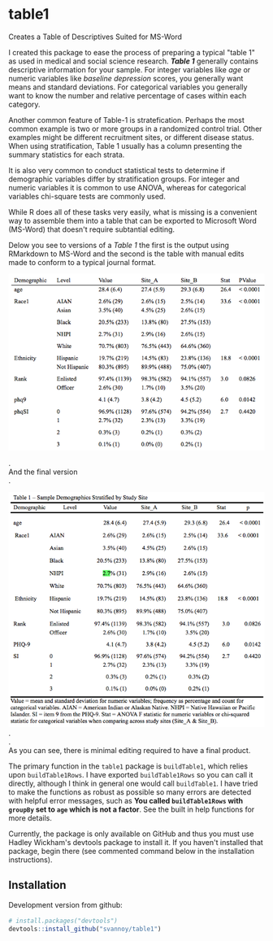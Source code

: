 # table1
Creates a Table of Descriptives Suited for MS-Word

I created this package to ease the process of preparing a typical "table 1" as used in medical and social science research. ***Table 1*** generally contains descriptive information for your sample. For integer variables like *age* or numeric variables like *baseline depression* scores, you generally want means and standard deviations. For categorical variables you generally want to know the number and relative percentage of cases within each category.  

Another common feature of Table-1 is stratefication. Perhaps the most common example is two or more groups in a randomized control trial. Other examples might be different recruitment sites, or different disease status. When using stratification, Table 1 usually has a column presenting the summary statistics for each strata.  

It is also very common to conduct statistical tests to determine if demographic variables differ by stratification groups. For integer and numeric variables it is common to use ANOVA, whereas for categorical variables chi-square tests are commonly used.

While R does all of these tasks very easily, what is missing is a convenient way to assemble them into a table that can be exported to Microsoft Word (MS-Word) that doesn't require subtantial editing.

Delow you see to versions of a *Table 1* the first is the output using RMarkdown to MS-Word and the second is the table with manual edits made to conform to a typical journal format.

![](table1Image_Raw.png)   
  
.  
And the final version  
.  

![](table1Image_Final.png)  
.  
.  
As you can see, there is minimal editing required to have a final product.  

The primary function in the `table1` package is `buildTable1`, which relies upon `buildTable1Rows`. I have exported `buildTable1Rows` so you can call it directly, although I think in general one would call `buildTable1`. I have tried to make the functions as robust as possible so many errors are detected with helpful error messages, such as **You called `buildTable1Rows` with `groupBy` set to `age` which is not a factor**. See the built in help functions for more details.  
  
  
  
Currently, the package is only available on GitHub and thus you must use Hadley Wickham's devtools package to install it. If you haven't installed that package, begin there (see commented command below in the installation instructions).

## Installation

Development version from github:

```R
# install.packages("devtools")
devtools::install_github("svannoy/table1")
```
